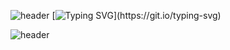 ![header](https://capsule-render.vercel.app/api?type=waving&height=200&color=gradient&section=header&textBg=false&fontAlign=54&descAlign=72&descAlignY=74&reversal=true)
[![Typing SVG](https://readme-typing-svg.demolab.com?font=Workbench&size=25&duration=6000&pause=1000&color=F70000&center=true&vCenter=true&multiline=true&random=true&width=435&lines=Welcome+to+my+space!)](https://git.io/typing-svg)


![header](https://capsule-render.vercel.app/api?type=waving&height=200&color=gradient&text=&section=footer)
<!--
**park4812/park4812** is a ✨ _special_ ✨ repository because its `README.md` (this file) appears on your GitHub profile.

Here are some ideas to get you started:

- 🔭 I’m currently working on ...
- 🌱 I’m currently learning ...
- 👯 I’m looking to collaborate on ...
- 🤔 I’m looking for help with ...
- 💬 Ask me about ...
- 📫 How to reach me: ...
- 😄 Pronouns: ...
- ⚡ Fun fact: ...
-->
